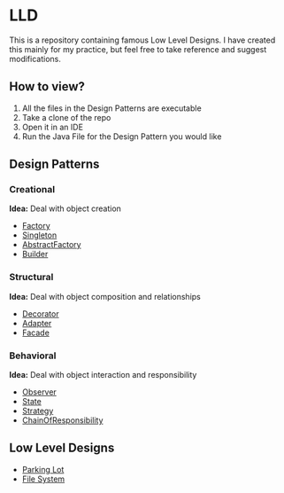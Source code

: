 # LLD

This is a repository containing famous Low Level Designs.
I have created this mainly for my practice, but feel free
to take reference and suggest modifications.

## How to view?
1. All the files in the Design Patterns are executable
2. Take a clone of the repo
3. Open it in an IDE
4. Run the Java File for the Design Pattern you would like

## Design Patterns
### Creational
<b>Idea:</b> Deal with object creation
- [Factory](https://github.com/heisastark/LLD/blob/main/src/DesignPatterns/Creational/Factory.java)
- [Singleton](https://github.com/heisastark/LLD/blob/main/src/DesignPatterns/Creational/Singleton.java)
- [AbstractFactory](https://github.com/heisastark/LLD/blob/main/src/DesignPatterns/Creational/AbstractFactory.java)
- [Builder](https://github.com/heisastark/LLD/blob/main/src/DesignPatterns/Creational/Builder.java)
### Structural
<b>Idea:</b> Deal with object composition and relationships
- [Decorator](https://github.com/heisastark/LLD/blob/main/src/DesignPatterns/Structural/Decorator.java)
- [Adapter](https://github.com/heisastark/LLD/blob/main/src/DesignPatterns/Structural/Adapter.java)
- [Facade](https://github.com/heisastark/LLD/blob/main/src/DesignPatterns/Structural/Facade.java)
### Behavioral
<b>Idea:</b> Deal with object interaction and responsibility
- [Observer](https://github.com/heisastark/LLD/blob/main/src/DesignPatterns/Behavioral/Observer.java)
- [State](https://github.com/heisastark/LLD/blob/main/src/DesignPatterns/Behavioral/State.java)
- [Strategy](https://github.com/heisastark/LLD/blob/main/src/DesignPatterns/Behavioral/Strategy.java)
- [ChainOfResponsibility](https://github.com/heisastark/LLD/blob/main/src/DesignPatterns/Behavioral/ChainOfResponsibility.java)

## Low Level Designs

- [Parking Lot](https://github.com/heisastark/LLD/blob/main/src/ParkingLot/ParkingLot.java)
- [File System](https://github.com/heisastark/LLD/blob/main/src/FileSystem/FileSystem.java)